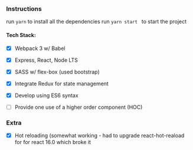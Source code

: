 
### Instructions

run ```yarn``` to install all the dependencies
run ```yarn start ``` to start the project

#### Tech Stack:
- [x] Webpack 3 w/ Babel
- [x] Express, React, Node LTS
- [x] SASS w/ flex-box (used bootstrap)
- [x] Integrate Redux for state management
- [x] Develop using ES6 syntax
- [ ] Provide one use of a higher order component (HOC)


### Extra
- [x] Hot reloading (somewhat working - had to upgrade react-hot-reaload for for react 16.0 which broke it

